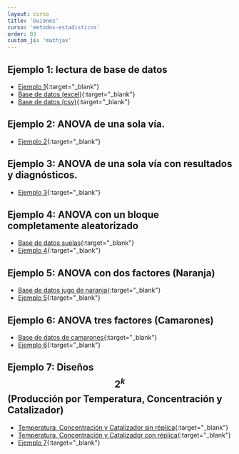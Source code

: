 ```yaml
---
layout: curso
title: 'Guiones'
curso: 'metodos-estadisticos'
order: 03
custom_js: 'mathjax'
---
```


## Ejemplo 1: lectura de base de datos

- [Ejemplo 1](/metodos-estadisticos/guiones/Ejemplo1.html){:target="_blank"}
- [Base de datos (excel)](/metodos-estadisticos/guiones/Ejemplo1.xlsx){:target="_blank"}
- [Base de datos (csv)](/metodos-estadisticos/guiones/Ejemplo1.csv){:target="_blank"}

## Ejemplo 2: ANOVA de una sola vía.
- [Ejemplo 2](/metodos-estadisticos/guiones/Ejemplo2.html){:target="_blank"}

## Ejemplo 3: ANOVA de una sola vía con resultados y diagnósticos.
- [Ejemplo 3](/metodos-estadisticos/guiones/Ejemplo3.html){:target="_blank"}

## Ejemplo 4: ANOVA con un bloque completamente aleatorizado
- [Base de datos suelas](/metodos-estadisticos/guiones/suelas1.csv){:target="_blank"}
- [Ejemplo 4](/metodos-estadisticos/guiones/suelas.html){:target="_blank"}

## Ejemplo 5: ANOVA con dos factores (Naranja)
- [Base de datos jugo de naranja](/metodos-estadisticos/guiones/naranja.csv){:target="_blank"}
- [Ejemplo 5](/metodos-estadisticos/guiones/naranja.html){:target="_blank"}

## Ejemplo 6: ANOVA tres factores (Camarones)
- [Base de datos de camarones](/metodos-estadisticos/guiones/camarones.csv){:target="_blank"}
- [Ejemplo 6](/metodos-estadisticos/guiones/camarones.html){:target="_blank"}

## Ejemplo 7: Diseños $$2^k$$ (Producción por Temperatura, Concentración y Catalizador)
- [Temperatura, Concentración y Catalizador sin réplica](/metodos-estadisticos/guiones/tab0502.dat){:target="_blank"}
- [Temperatura, Concentración y Catalizador con réplica](/metodos-estadisticos/guiones/tab0503.dat){:target="_blank"}
- [Ejemplo 7](/metodos-estadisticos/guiones/diseño2K.html){:target="_blank"}
